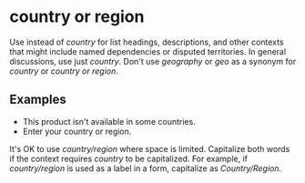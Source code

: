 # country or region

Use instead of *country* for list headings, descriptions, and other contexts that might include
named dependencies or disputed territories. In general discussions, use just *country*. Don't use *geography* or *geo* as a synonym for *country* or *country or region*.

## Examples

- This product isn't available in some countries.  
- Enter your country or region.

It's OK to use *country/region* where space is limited. Capitalize both words if the context requires *country* to be capitalized. For example, if *country/region* is used as a label in a form, capitalize as *Country/Region*.
